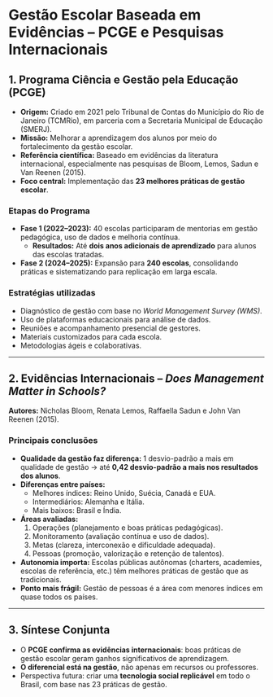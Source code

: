 # Gestão Escolar Baseada em Evidências – PCGE e Pesquisas Internacionais

## 1. Programa Ciência e Gestão pela Educação (PCGE)

- **Origem:** Criado em 2021 pelo Tribunal de Contas do Município do Rio de Janeiro (TCMRio), em parceria com a Secretaria Municipal de Educação (SMERJ).
- **Missão:** Melhorar a aprendizagem dos alunos por meio do fortalecimento da gestão escolar.
- **Referência científica:** Baseado em evidências da literatura internacional, especialmente nas pesquisas de Bloom, Lemos, Sadun e Van Reenen (2015).
- **Foco central:** Implementação das **23 melhores práticas de gestão escolar**.

### Etapas do Programa
- **Fase 1 (2022–2023):** 40 escolas participaram de mentorias em gestão pedagógica, uso de dados e melhoria contínua.  
  - **Resultados:** Até **dois anos adicionais de aprendizado** para alunos das escolas tratadas.  
- **Fase 2 (2024–2025):** Expansão para **240 escolas**, consolidando práticas e sistematizando para replicação em larga escala.

### Estratégias utilizadas
- Diagnóstico de gestão com base no *World Management Survey (WMS)*.  
- Uso de plataformas educacionais para análise de dados.  
- Reuniões e acompanhamento presencial de gestores.  
- Materiais customizados para cada escola.  
- Metodologias ágeis e colaborativas.

---

## 2. Evidências Internacionais – *Does Management Matter in Schools?*

**Autores:** Nicholas Bloom, Renata Lemos, Raffaella Sadun e John Van Reenen (2015).

### Principais conclusões
- **Qualidade da gestão faz diferença:** 1 desvio-padrão a mais em qualidade de gestão → até **0,42 desvio-padrão a mais nos resultados dos alunos**.  
- **Diferenças entre países:**  
  - Melhores índices: Reino Unido, Suécia, Canadá e EUA.  
  - Intermediários: Alemanha e Itália.  
  - Mais baixos: Brasil e Índia.  
- **Áreas avaliadas:**  
  1. Operações (planejamento e boas práticas pedagógicas).  
  2. Monitoramento (avaliação contínua e uso de dados).  
  3. Metas (clareza, interconexão e dificuldade adequada).  
  4. Pessoas (promoção, valorização e retenção de talentos).  
- **Autonomia importa:** Escolas públicas autônomas (charters, academies, escolas de referência, etc.) têm melhores práticas de gestão que as tradicionais.  
- **Ponto mais frágil:** Gestão de pessoas é a área com menores índices em quase todos os países.

---

## 3. Síntese Conjunta

- O **PCGE confirma as evidências internacionais**: boas práticas de gestão escolar geram ganhos significativos de aprendizagem.  
- **O diferencial está na gestão**, não apenas em recursos ou professores.  
- Perspectiva futura: criar uma **tecnologia social replicável** em todo o Brasil, com base nas 23 práticas de gestão.
